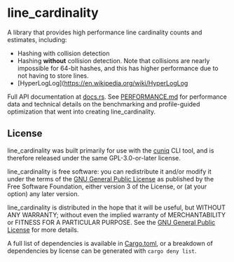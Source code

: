 # line_cardinality

A library that provides high performance line cardinality counts and estimates, including:
- Hashing with collision detection
- Hashing **without** collision detection. Note that collisions are nearly impossible for 64-bit hashes, and this has higher performance due to not having to store lines.
- [HyperLogLog](https://en.wikipedia.org/wiki/HyperLogLog

Full API documentation at [docs.rs](https://docs.rs/line_cardinality/latest/line_cardinality/).
See [PERFORMANCE.md](../PERFORMANCE.md) for performance data and technical details on the benchmarking and
profile-guided optimization that went into creating line_cardinality.

## License

line_cardinality was built primarily for use with the [cuniq](../README.md) CLI tool, and is therefore released under the
same GPL-3.0-or-later license.

line_cardinality is free software: you can redistribute it and/or modify it under the terms of the
[GNU General Public License](../LICENSE) as published by the Free Software Foundation, either version 3 of the
License, or (at your option) any later version.

line_cardinality is distributed in the hope that it will be useful, but WITHOUT ANY WARRANTY; without even the implied warranty of
MERCHANTABILITY or FITNESS FOR A PARTICULAR PURPOSE. See the [GNU General Public License](../LICENSE) for more
details.

A full list of dependencies is available in [Cargo.toml](Cargo.toml), or a breakdown of dependencies by license can be
generated with `cargo deny list`.
